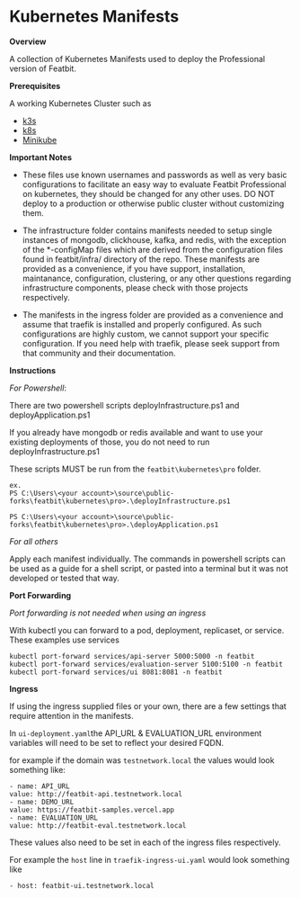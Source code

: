 # Kubernetes Manifests

**Overview**

A collection of Kubernetes Manifests used to deploy the Professional version of Featbit.

**Prerequisites**

A working Kubernetes Cluster such as 

* [k3s](https://k3s.io/)
* [k8s](https://kubernetes.io/)
* [Minikube](https://minikube.sigs.k8s.io/docs/start/)

**Important Notes**

- These files use known usernames and passwords as well as very basic configurations to facilitate an easy way to evaluate Featbit Professional on kubernetes, they should be changed for any other uses. DO NOT deploy to a production or otherwise public cluster without customizing them.

- The infrastructure folder contains manifests needed to setup single instances of mongodb, clickhouse, kafka, and redis, with the exception of the *-configMap files which are derived from the configuration files found in featbit/infra/ directory of the repo. These manifests are provided as a convenience, if you have support, installation, maintanance, configuration, clustering, or any other questions regarding infrastructure components, please check with those projects respectively.

- The manifests in the ingress folder are provided as a convenience and assume that traefik is installed and properly configured.  As such configurations are highly custom, we cannot support your specific configuration.  If you need help with traefik, please seek support from that community and their documentation.


**Instructions**

*For Powershell*:

There are two powershell scripts deployInfrastructure.ps1 and deployApplication.ps1

If you already have mongodb or redis available and want to use your existing deployments of those, you do not need to run deployInfrastructure.ps1

These scripts MUST be run from the `featbit\kubernetes\pro` folder.

```
ex.
PS C:\Users\<your account>\source\public-forks\featbit\kubernetes\pro>.\deployInfrastructure.ps1

PS C:\Users\<your account>\source\public-forks\featbit\kubernetes\pro>.\deployApplication.ps1

```


*For all others*

Apply each manifest individually. The commands in powershell scripts can be used as a guide for a shell script, or pasted into a terminal but it was not developed or tested that way.


**Port Forwarding**

*Port forwarding is not needed when using an ingress*

With kubectl you can forward to a pod, deployment, replicaset, or service. These examples use services 

```
kubectl port-forward services/api-server 5000:5000 -n featbit
kubectl port-forward services/evaluation-server 5100:5100 -n featbit
kubectl port-forward services/ui 8081:8081 -n featbit
```

**Ingress**

If using the ingress supplied files or your own, there are a few settings that require attention in the manifests.

In `ui-deployment.yaml`the API_URL & EVALUATION_URL environment variables will need to be set to reflect your desired FQDN.

for example if the domain was `testnetwork.local` the values would look something like:

```
- name: API_URL
value: http://featbit-api.testnetwork.local
- name: DEMO_URL
value: https://featbit-samples.vercel.app
- name: EVALUATION_URL
value: http://featbit-eval.testnetwork.local
```

These values also need to be set in each of the ingress files respectively.

For example the `host` line in `traefik-ingress-ui.yaml` would look something like

```
- host: featbit-ui.testnetwork.local
```

